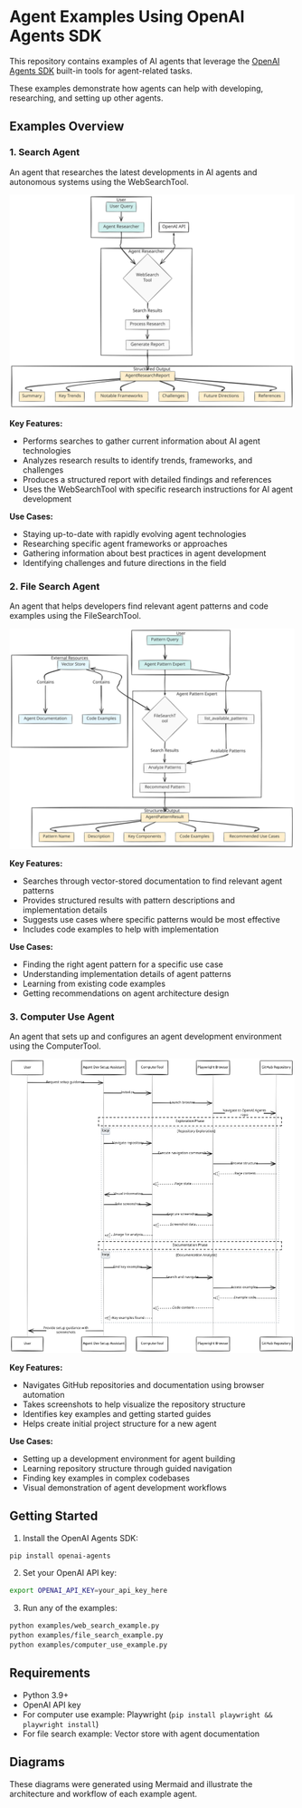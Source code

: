 # Agent Examples Using OpenAI Agents SDK

This repository contains examples of AI agents that leverage the [OpenAI Agents SDK](https://openai.github.io/openai-agents-python/) built-in tools for agent-related tasks. 

These examples demonstrate how agents can help with developing, researching, and setting up other agents.

## Examples Overview

### 1. Search Agent

An agent that researches the latest developments in AI agents and autonomous systems using the WebSearchTool.

<picture>
  <source media="(prefers-color-scheme: dark)" srcset="diagrams/web_search_diagram_dark.svg">
  <img src="diagrams/web_search_diagram_light.svg" alt="Search Agent Diagram">
</picture>

**Key Features:**
- Performs searches to gather current information about AI agent technologies
- Analyzes research results to identify trends, frameworks, and challenges
- Produces a structured report with detailed findings and references
- Uses the WebSearchTool with specific research instructions for AI agent development

**Use Cases:**
- Staying up-to-date with rapidly evolving agent technologies
- Researching specific agent frameworks or approaches
- Gathering information about best practices in agent development
- Identifying challenges and future directions in the field

### 2. File Search Agent

An agent that helps developers find relevant agent patterns and code examples using the FileSearchTool.

<picture>
  <source media="(prefers-color-scheme: dark)" srcset="diagrams/file_search_diagram_dark.svg">
  <img src="diagrams/file_search_diagram_light.svg" alt="File Search Agent Diagram">
</picture>

**Key Features:**
- Searches through vector-stored documentation to find relevant agent patterns
- Provides structured results with pattern descriptions and implementation details
- Suggests use cases where specific patterns would be most effective
- Includes code examples to help with implementation

**Use Cases:**
- Finding the right agent pattern for a specific use case
- Understanding implementation details of agent patterns
- Learning from existing code examples
- Getting recommendations on agent architecture design

### 3. Computer Use Agent

An agent that sets up and configures an agent development environment using the ComputerTool.

<picture>
  <source media="(prefers-color-scheme: dark)" srcset="diagrams/computer_use_diagram_dark.svg">
  <img src="diagrams/computer_use_diagram_light.svg" alt="Search Agent Diagram">
</picture>

**Key Features:**
- Navigates GitHub repositories and documentation using browser automation
- Takes screenshots to help visualize the repository structure
- Identifies key examples and getting started guides
- Helps create initial project structure for a new agent

**Use Cases:**
- Setting up a development environment for agent building
- Learning repository structure through guided navigation
- Finding key examples in complex codebases
- Visual demonstration of agent development workflows

## Getting Started

1. Install the OpenAI Agents SDK:
```bash
pip install openai-agents
```

2. Set your OpenAI API key:
```bash
export OPENAI_API_KEY=your_api_key_here
```

3. Run any of the examples:
```bash
python examples/web_search_example.py
python examples/file_search_example.py
python examples/computer_use_example.py
```

## Requirements

- Python 3.9+
- OpenAI API key
- For computer use example: Playwright (`pip install playwright && playwright install`)
- For file search example: Vector store with agent documentation

## Diagrams

These diagrams were generated using Mermaid and illustrate the architecture and workflow of each example agent.
